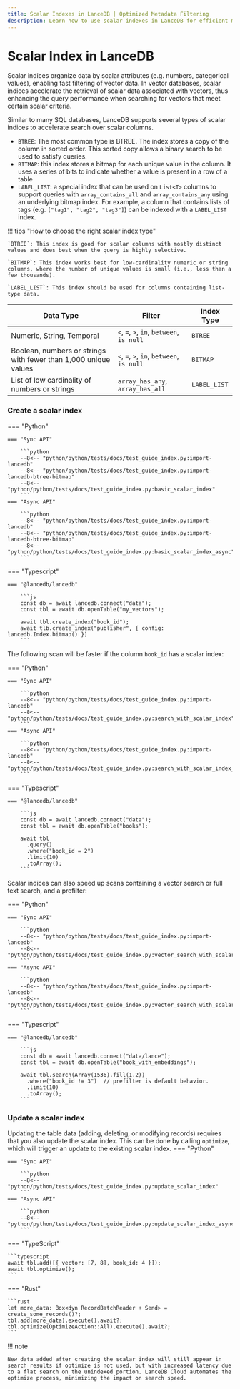 ```yaml
---
title: Scalar Indexes in LanceDB | Optimized Metadata Filtering
description: Learn how to use scalar indexes in LanceDB for efficient metadata filtering and query optimization. Includes index types, configuration options, and performance tuning guidelines.
---
```


# Scalar Index in LanceDB

Scalar indices organize data by scalar attributes (e.g. numbers, categorical values), enabling fast filtering of vector data. In vector databases, scalar indices accelerate the retrieval of scalar data associated with vectors, thus enhancing the query performance when searching for vectors that meet certain scalar criteria. 

Similar to many SQL databases, LanceDB supports several types of scalar indices to accelerate search
over scalar columns.

- `BTREE`: The most common type is BTREE. The index stores a copy of the
  column in sorted order. This sorted copy allows a binary search to be used to
  satisfy queries.
- `BITMAP`: this index stores a bitmap for each unique value in the column. It 
  uses a series of bits to indicate whether a value is present in a row of a table
- `LABEL_LIST`: a special index that can be used on `List<T>` columns to
  support queries with `array_contains_all` and `array_contains_any`
  using an underlying bitmap index.
  For example, a column that contains lists of tags (e.g. `["tag1", "tag2", "tag3"]`) can be indexed with a `LABEL_LIST` index.

!!! tips "How to choose the right scalar index type"

    `BTREE`: This index is good for scalar columns with mostly distinct values and does best when the query is highly selective.
    
    `BITMAP`: This index works best for low-cardinality numeric or string columns, where the number of unique values is small (i.e., less than a few thousands).
    
    `LABEL_LIST`: This index should be used for columns containing list-type data.

| Data Type                                                       | Filter                                    | Index Type   |
| --------------------------------------------------------------- | ----------------------------------------- | ------------ |
| Numeric, String, Temporal                                       | `<`, `=`, `>`, `in`, `between`, `is null` | `BTREE`      |
| Boolean, numbers or strings with fewer than 1,000 unique values | `<`, `=`, `>`, `in`, `between`, `is null` | `BITMAP`     |
| List of low cardinality of numbers or strings                   | `array_has_any`, `array_has_all`          | `LABEL_LIST` |

### Create a scalar index
=== "Python"

    === "Sync API"

        ```python
        --8<-- "python/python/tests/docs/test_guide_index.py:import-lancedb"
        --8<-- "python/python/tests/docs/test_guide_index.py:import-lancedb-btree-bitmap"
        --8<-- "python/python/tests/docs/test_guide_index.py:basic_scalar_index"
        ```
    === "Async API"

        ```python
        --8<-- "python/python/tests/docs/test_guide_index.py:import-lancedb"
        --8<-- "python/python/tests/docs/test_guide_index.py:import-lancedb-btree-bitmap"
        --8<-- "python/python/tests/docs/test_guide_index.py:basic_scalar_index_async"
        ```

=== "Typescript"

    === "@lancedb/lancedb"

        ```js
        const db = await lancedb.connect("data");
        const tbl = await db.openTable("my_vectors");

        await tbl.create_index("book_id");
        await tlb.create_index("publisher", { config: lancedb.Index.bitmap() })
        ```

The following scan will be faster if the column `book_id` has a scalar index:

=== "Python"

    === "Sync API"

        ```python
        --8<-- "python/python/tests/docs/test_guide_index.py:import-lancedb"
        --8<-- "python/python/tests/docs/test_guide_index.py:search_with_scalar_index"
        ```
    === "Async API"

        ```python
        --8<-- "python/python/tests/docs/test_guide_index.py:import-lancedb"
        --8<-- "python/python/tests/docs/test_guide_index.py:search_with_scalar_index_async"
        ```

=== "Typescript"

    === "@lancedb/lancedb"

        ```js
        const db = await lancedb.connect("data");
        const tbl = await db.openTable("books");

        await tbl
          .query()
          .where("book_id = 2")
          .limit(10)
          .toArray();
        ```

Scalar indices can also speed up scans containing a vector search or full text search, and a prefilter:

=== "Python"

    === "Sync API"

        ```python
        --8<-- "python/python/tests/docs/test_guide_index.py:import-lancedb"
        --8<-- "python/python/tests/docs/test_guide_index.py:vector_search_with_scalar_index"
        ```
    === "Async API"

        ```python
        --8<-- "python/python/tests/docs/test_guide_index.py:import-lancedb"
        --8<-- "python/python/tests/docs/test_guide_index.py:vector_search_with_scalar_index_async"
        ```

=== "Typescript"

    === "@lancedb/lancedb"

        ```js
        const db = await lancedb.connect("data/lance");
        const tbl = await db.openTable("book_with_embeddings");

        await tbl.search(Array(1536).fill(1.2))
          .where("book_id != 3")  // prefilter is default behavior.
          .limit(10)
          .toArray();
        ```
### Update a scalar index
Updating the table data (adding, deleting, or modifying records) requires that you also update the scalar index. This can be done by calling `optimize`, which will trigger an update to the existing scalar index.
=== "Python"

    === "Sync API"

        ```python
        --8<-- "python/python/tests/docs/test_guide_index.py:update_scalar_index"
        ```
    === "Async API"

        ```python
        --8<-- "python/python/tests/docs/test_guide_index.py:update_scalar_index_async"
        ```

=== "TypeScript"

    ```typescript
    await tbl.add([{ vector: [7, 8], book_id: 4 }]);
    await tbl.optimize();
    ```

=== "Rust"

    ```rust
    let more_data: Box<dyn RecordBatchReader + Send> = create_some_records()?;
    tbl.add(more_data).execute().await?;
    tbl.optimize(OptimizeAction::All).execute().await?;
    ```

!!! note

    New data added after creating the scalar index will still appear in search results if optimize is not used, but with increased latency due to a flat search on the unindexed portion. LanceDB Cloud automates the optimize process, minimizing the impact on search speed.